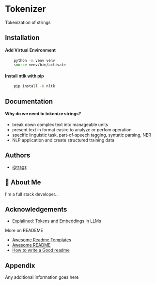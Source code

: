 
# Tokenizer
Tokenization of strings


## Installation

#### Add Virtual Environment
```bash
    python -m venv venv
    source venv/bin/activate
```

#### Install ntlk with pip

```bash
    pip install -U nltk
```
    
## Documentation

#### Why do we need to tokenize strings?
- break down complex text into manageable units
- present text in format easire to analyze or perfom operation
- specific linguistic task, part-of-speech tagging, syntatic parsing, NER
- NLP application and create structured training data

## Authors

- [@tragz](https://github.com/tragz)


## 🚀 About Me
I'm a full stack developer...


## Acknowledgements

 - [Explalined: Tokens  and Embeddings in LLMs](https://medium.com/the-research-nest/explained-tokens-and-embeddings-in-llms-69a16ba5db33)



 More on READEME
 - [Awesome Readme Templates](https://awesomeopensource.com/project/elangosundar/awesome-README-templates)
 - [Awesome README](https://github.com/matiassingers/awesome-readme)
 - [How to write a Good readme](https://bulldogjob.com/news/449-how-to-write-a-good-readme-for-your-github-project)


## Appendix

Any additional information goes here

